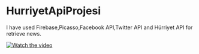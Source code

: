 # HurriyetApiProjesi
I have used Firebase,Picasso,Facebook API,Twitter API and Hürriyet API for retrieve news.


[![Watch the video](https://raw.github.com/GabLeRoux/WebMole/master/ressources/WebMole_Youtube_Video.png)](http://youtu.be/SvSVwGi9sJ4&)

